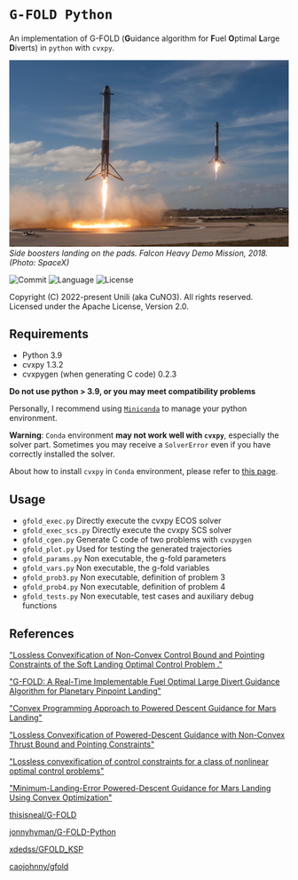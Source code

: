 # `G-FOLD Python`
An implementation of G-FOLD (**G**uidance algorithm for **F**uel **O**ptimal **L**arge **D**iverts) in `python` with `cvxpy`.

![Photo: SpaceX](doc/fh_demo.jpg)
*Side boosters landing on the pads. Falcon Heavy Demo Mission, 2018. (Photo: SpaceX)*

![Commit](https://img.shields.io/github/last-commit/CuNO3/gfold-py/main)
![Language](https://img.shields.io/github/languages/top/CuNO3/gfold-py)
![License](https://img.shields.io/github/license/CuNO3/gfold-py)

Copyright (C) 2022-present Unili (aka CuNO3). All rights reserved.  
Licensed under the Apache License, Version 2.0.

## Requirements
- Python 3.9
- cvxpy 1.3.2
- cvxpygen (when generating C code) 0.2.3

**Do not use python > 3.9, or you may meet compatibility problems**  

Personally, I recommend using [`Miniconda`](https://docs.conda.io/en/latest/miniconda.html) to manage your python environment.  

**Warning**: `Conda` environment **may not work well with `cvxpy`**, especially the solver part. Sometimes you may receive a `SolverError` even if you have correctly installed the solver.  

About how to install `cvxpy` in `Conda` environment, please refer to [this page](https://www.cvxpy.org/install/index.html#conda).



## Usage
- `gfold_exec.py` Directly execute the cvxpy ECOS solver
- `gfold_exec_scs.py` Directly execute the cvxpy SCS solver
- `gfold_cgen.py` Generate C code of two problems with `cvxpygen`
- `gfold_plot.py` Used for testing the generated trajectories
- `gfold_params.py` Non executable, the g-fold parameters
- `gfold_vars.py` Non executable, the g-fold variables
- `gfold_prob3.py` Non executable, definition of problem 3
- `gfold_prob4.py` Non executable, definition of problem 4
- `gfold_tests.py` Non executable, test cases and auxiliary debug functions

## References
["Lossless Convexification of Non-Convex Control Bound and Pointing Constraints of the Soft Landing Optimal Control Problem ."](https://doi.org/10.1109/TCST.2012.2237346)  

["G-FOLD: A Real-Time Implementable Fuel Optimal Large Divert Guidance Algorithm for Planetary Pinpoint Landing"](https://www.researchgate.net/publication/258676350_G-FOLD_A_Real-Time_Implementable_Fuel_Optimal_Large_Divert_Guidance_Algorithm_for_Planetary_Pinpoint_Landing)

["Convex Programming Approach to Powered Descent Guidance for Mars Landing"](https://dx.doi.org/10.2514/1.27553)

["Lossless Convexification of Powered-Descent Guidance with Non-Convex Thrust Bound and Pointing Constraints"](https://dx.doi.org/10.1109/ACC.2011.5990959)

["Lossless convexification of control constraints for a class of nonlinear optimal control problems"](http://dx.doi.org/10.1109/ACC.2012.6314722)

["Minimum-Landing-Error Powered-Descent Guidance for Mars Landing Using Convex Optimization"](http://dx.doi.org/10.2514/1.47202)

[thisisneal/G-FOLD](https://github.com/thisisneal/G-FOLD)

[jonnyhyman/G-FOLD-Python](https://github.com/jonnyhyman/G-FOLD-Python)

[xdedss/GFOLD_KSP](https://github.com/xdedss/GFOLD_KSP)

[caojohnny/gfold](https://github.com/caojohnny/gfold)

